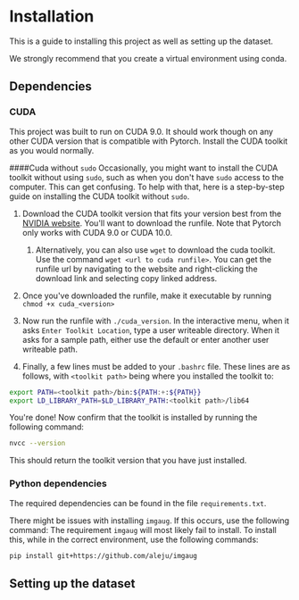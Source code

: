 # Installation
This is a guide to installing this project as well as setting up the dataset.

We strongly recommend that you create a virtual environment using conda.

## Dependencies
### CUDA
This project was built to run on CUDA 9.0. It should work though on any other CUDA version that is compatible with Pytorch.
Install the CUDA toolkit as you would normally.

####Cuda without `sudo`
Occasionally, you might want to install the CUDA toolkit without using `sudo`, such as when you don't have `sudo` access to the computer.
This can get confusing. To help with that, here is a step-by-step guide on installing the CUDA toolkit without `sudo`.

1. Download the CUDA toolkit version that fits your version best from the [NVIDIA website](https://www.developer.nvidia.com/cuda-downloads).
You'll want to download the runfile.
Note that Pytorch only works with CUDA 9.0 or CUDA 10.0.
    
    1. Alternatively, you can also use `wget` to download the cuda toolkit.
    Use the command `wget <url to cuda runfile>`.
    You can get the runfile url by navigating to the website and right-clicking the download link and selecting copy linked address.

2. Once you've downloaded the runfile, make it executable by running `chmod +x cuda_<version>`

3. Now run the runfile with `./cuda_version`. 
In the interactive menu, when it asks `Enter Toolkit Location`, type a user writeable directory.
When it asks for a sample path, either use the default or enter another user writeable path.

4. Finally, a few lines must be added to your `.bashrc` file.
These lines are as follows, with `<toolkit path>` being where you installed the toolkit to:

```bash
export PATH=<toolkit path>/bin:${PATH:+:${PATH}}
export LD_LIBRARY_PATH=$LD_LIBRARY_PATH:<toolkit path>/lib64
```

You're done! Now confirm that the toolkit is installed by running the following command:
```bash
nvcc --version
```
This should return the toolkit version that you have just installed.

### Python dependencies
The required dependencies can be found in the file `requirements.txt`.

There might be issues with installing `imgaug`.
If this occurs, use the following command:
The requirement `imgaug` will most likely fail to install. To install this, while in the correct environment, use the following commands:
```bash
pip install git+https://github.com/aleju/imgaug
```

## Setting up the dataset

